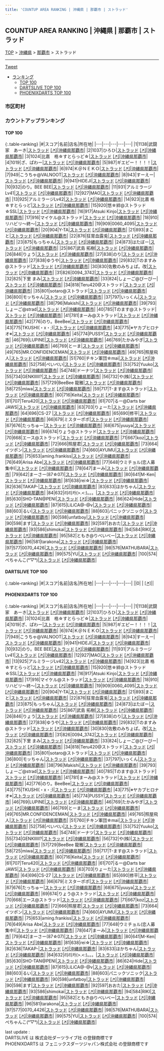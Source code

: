 ```yaml
---
title: 'COUNTUP AREA RANKING | 沖縄県 | 那覇市 | ストラッド'
---
```

## COUNTUP AREA RANKING | 沖縄県 | 那覇市 | ストラッド

[TOP](/darts/rank/) > [沖縄県](/darts/rank/沖縄県/) > [那覇市](/darts/rank/沖縄県/那覇市/) > ストラッド

___

<a href="https://twitter.com/share?ref_src=twsrc%5Etfw" data-text="COUNTUP AREA RANKING | 沖縄県那覇市ストラッド" class="twitter-share-button" data-hashtags="DARTSLIVE,PHOENIXDARTS,darts,ダーツ" data-show-count="false">Tweet</a>

* [ランキング](#カウントアップランキング)
    * [TOP 100](#top-100)
    * [DARTSLIVE TOP 100](#dartslive-top-100)
    * [PHOENIXDARTS TOP 100](#phoenixdarts-top-100)

### 市区町村

<ul>

</ul>

### カウントアップランキング

#### TOP 100



{:.table-ranking}
|#|スコア|名前|店名|所在地|
|---|---|---|---|---|
|1|1138|<span class="rank-name-pd">武闘家　あーき</span>|<a href="/darts/rank/shops/84205.html">ストラッド</a> <a href="https://vs.phoenixdarts.com/jp/shop/shopDetailInfo/s_84205?s_seq=84205">[↗]</a>|<a href="/darts/rank/沖縄県/那覇市">沖縄県那覇市</a>|
|2|1037|<span class="rank-name-pd">ひろひ</span>|<a href="/darts/rank/shops/84205.html">ストラッド</a> <a href="https://vs.phoenixdarts.com/jp/shop/shopDetailInfo/s_84205?s_seq=84205">[↗]</a>|<a href="/darts/rank/沖縄県/那覇市">沖縄県那覇市</a>|
|3|1024|<span class="rank-name-pd">比嘉　格☆すとらっど☆</span>|<a href="/darts/rank/shops/84205.html">ストラッド</a> <a href="https://vs.phoenixdarts.com/jp/shop/shopDetailInfo/s_84205?s_seq=84205">[↗]</a>|<a href="/darts/rank/沖縄県/那覇市">沖縄県那覇市</a>|
|4|1019|<span class="rank-name-pd">ざ、ぱわー</span>|<a href="/darts/rank/shops/84205.html">ストラッド</a> <a href="https://vs.phoenixdarts.com/jp/shop/shopDetailInfo/s_84205?s_seq=84205">[↗]</a>|<a href="/darts/rank/沖縄県/那覇市">沖縄県那覇市</a>|
|5|987|<span class="rank-name-pd">ギエピー！！！！</span>|<a href="/darts/rank/shops/84205.html">ストラッド</a> <a href="https://vs.phoenixdarts.com/jp/shop/shopDetailInfo/s_84205?s_seq=84205">[↗]</a>|<a href="/darts/rank/沖縄県/那覇市">沖縄県那覇市</a>|
|6|974|<span class="rank-name-pd">Ｋ＠ＮＥＫＯ</span>|<a href="/darts/rank/shops/84205.html">ストラッド</a> <a href="https://vs.phoenixdarts.com/jp/shop/shopDetailInfo/s_84205?s_seq=84205">[↗]</a>|<a href="/darts/rank/沖縄県/那覇市">沖縄県那覇市</a>|
|7|949|<span class="rank-name-pd">こうちゃ@VALNOOT</span>|<a href="/darts/rank/shops/84205.html">ストラッド</a> <a href="https://vs.phoenixdarts.com/jp/shop/shopDetailInfo/s_84205?s_seq=84205">[↗]</a>|<a href="/darts/rank/沖縄県/那覇市">沖縄県那覇市</a>|
|8|943|<span class="rank-name-pd">すーえー</span>|<a href="/darts/rank/shops/84205.html">ストラッド</a> <a href="https://vs.phoenixdarts.com/jp/shop/shopDetailInfo/s_84205?s_seq=84205">[↗]</a>|<a href="/darts/rank/沖縄県/那覇市">沖縄県那覇市</a>|
|9|941|<span class="rank-name-pd">HIDEJI</span>|<a href="/darts/rank/shops/84205.html">ストラッド</a> <a href="https://vs.phoenixdarts.com/jp/shop/shopDetailInfo/s_84205?s_seq=84205">[↗]</a>|<a href="/darts/rank/沖縄県/那覇市">沖縄県那覇市</a>|
|10|932|<span class="rank-name-pd">のり。BEE BEE</span>|<a href="/darts/rank/shops/84205.html">ストラッド</a> <a href="https://vs.phoenixdarts.com/jp/shop/shopDetailInfo/s_84205?s_seq=84205">[↗]</a>|<a href="/darts/rank/沖縄県/那覇市">沖縄県那覇市</a>|
|11|931|<span class="rank-name-pd">アルミラージLv41</span>|<a href="/darts/rank/shops/84205.html">ストラッド</a> <a href="https://vs.phoenixdarts.com/jp/shop/shopDetailInfo/s_84205?s_seq=84205">[↗]</a>|<a href="/darts/rank/沖縄県/那覇市">沖縄県那覇市</a>|
|12|927|<span class="rank-name-pd">MAO</span>|<a href="/darts/rank/shops/84205.html">ストラッド</a> <a href="https://vs.phoenixdarts.com/jp/shop/shopDetailInfo/s_84205?s_seq=84205">[↗]</a>|<a href="/darts/rank/沖縄県/那覇市">沖縄県那覇市</a>|
|13|925|<span class="rank-name-pd">アルミラージLv42</span>|<a href="/darts/rank/shops/84205.html">ストラッド</a> <a href="https://vs.phoenixdarts.com/jp/shop/shopDetailInfo/s_84205?s_seq=84205">[↗]</a>|<a href="/darts/rank/沖縄県/那覇市">沖縄県那覇市</a>|
|14|923|<span class="rank-name-pd">比嘉  格☆すとらっど</span>|<a href="/darts/rank/shops/84205.html">ストラッド</a> <a href="https://vs.phoenixdarts.com/jp/shop/shopDetailInfo/s_84205?s_seq=84205">[↗]</a>|<a href="/darts/rank/沖縄県/那覇市">沖縄県那覇市</a>|
|15|920|<span class="rank-name-pd">悠☆絆@ストラッド☆SSL</span>|<a href="/darts/rank/shops/84205.html">ストラッド</a> <a href="https://vs.phoenixdarts.com/jp/shop/shopDetailInfo/s_84205?s_seq=84205">[↗]</a>|<a href="/darts/rank/沖縄県/那覇市">沖縄県那覇市</a>|
|16|917|<span class="rank-name-pd">Atsuki Kinjo</span>|<a href="/darts/rank/shops/84205.html">ストラッド</a> <a href="https://vs.phoenixdarts.com/jp/shop/shopDetailInfo/s_84205?s_seq=84205">[↗]</a>|<a href="/darts/rank/沖縄県/那覇市">沖縄県那覇市</a>|
|17|916|<span class="rank-name-pd">マイケル@ストラッド</span>|<a href="/darts/rank/shops/84205.html">ストラッド</a> <a href="https://vs.phoenixdarts.com/jp/shop/shopDetailInfo/s_84205?s_seq=84205">[↗]</a>|<a href="/darts/rank/沖縄県/那覇市">沖縄県那覇市</a>|
|18|910|<span class="rank-name-pd">リハビリ〜終〜</span>|<a href="/darts/rank/shops/84205.html">ストラッド</a> <a href="https://vs.phoenixdarts.com/jp/shop/shopDetailInfo/s_84205?s_seq=84205">[↗]</a>|<a href="/darts/rank/沖縄県/那覇市">沖縄県那覇市</a>|
|19|909|<span class="rank-name-pd">0060_4095</span>|<a href="/darts/rank/shops/84205.html">ストラッド</a> <a href="https://vs.phoenixdarts.com/jp/shop/shopDetailInfo/s_84205?s_seq=84205">[↗]</a>|<a href="/darts/rank/沖縄県/那覇市">沖縄県那覇市</a>|
|20|904|<span class="rank-name-pd">Y-TA</span>|<a href="/darts/rank/shops/84205.html">ストラッド</a> <a href="https://vs.phoenixdarts.com/jp/shop/shopDetailInfo/s_84205?s_seq=84205">[↗]</a>|<a href="/darts/rank/沖縄県/那覇市">沖縄県那覇市</a>|
|21|893|<span class="rank-name-pd">まこと</span>|<a href="/darts/rank/shops/84205.html">ストラッド</a> <a href="https://vs.phoenixdarts.com/jp/shop/shopDetailInfo/s_84205?s_seq=84205">[↗]</a>|<a href="/darts/rank/沖縄県/那覇市">沖縄県那覇市</a>|
|22|876|<span class="rank-name-pd">狂胃血露兎</span>|<a href="/darts/rank/shops/84205.html">ストラッド</a> <a href="https://vs.phoenixdarts.com/jp/shop/shopDetailInfo/s_84205?s_seq=84205">[↗]</a>|<a href="/darts/rank/沖縄県/那覇市">沖縄県那覇市</a>|
|23|875|<span class="rank-name-pd">もっちゃん</span>|<a href="/darts/rank/shops/84205.html">ストラッド</a> <a href="https://vs.phoenixdarts.com/jp/shop/shopDetailInfo/s_84205?s_seq=84205">[↗]</a>|<a href="/darts/rank/沖縄県/那覇市">沖縄県那覇市</a>|
|24|873|<span class="rank-name-pd">はたぼー</span>|<a href="/darts/rank/shops/84205.html">ストラッド</a> <a href="https://vs.phoenixdarts.com/jp/shop/shopDetailInfo/s_84205?s_seq=84205">[↗]</a>|<a href="/darts/rank/沖縄県/那覇市">沖縄県那覇市</a>|
|25|867|<span class="rank-name-pd"><span class="pro-icon-pd"></span>武島 拓樹</span>|<a href="/darts/rank/shops/84205.html">ストラッド</a> <a href="https://vs.phoenixdarts.com/jp/shop/shopDetailInfo/s_84205?s_seq=84205">[↗]</a>|<a href="/darts/rank/沖縄県/那覇市">沖縄県那覇市</a>|
|26|846|<span class="rank-name-pd">りょう</span>|<a href="/darts/rank/shops/84205.html">ストラッド</a> <a href="https://vs.phoenixdarts.com/jp/shop/shopDetailInfo/s_84205?s_seq=84205">[↗]</a>|<a href="/darts/rank/沖縄県/那覇市">沖縄県那覇市</a>|
|27|838|<span class="rank-name-pd">のり</span>|<a href="/darts/rank/shops/84205.html">ストラッド</a> <a href="https://vs.phoenixdarts.com/jp/shop/shopDetailInfo/s_84205?s_seq=84205">[↗]</a>|<a href="/darts/rank/沖縄県/那覇市">沖縄県那覇市</a>|
|27|838|<span class="rank-name-pd">ゆうや</span>|<a href="/darts/rank/shops/84205.html">ストラッド</a> <a href="https://vs.phoenixdarts.com/jp/shop/shopDetailInfo/s_84205?s_seq=84205">[↗]</a>|<a href="/darts/rank/沖縄県/那覇市">沖縄県那覇市</a>|
|29|832|<span class="rank-name-pd">Tのますみ@ストラッド</span>|<a href="/darts/rank/shops/84205.html">ストラッド</a> <a href="https://vs.phoenixdarts.com/jp/shop/shopDetailInfo/s_84205?s_seq=84205">[↗]</a>|<a href="/darts/rank/沖縄県/那覇市">沖縄県那覇市</a>|
|30|830|<span class="rank-name-pd">佐敷のみちょぱ。改</span>|<a href="/darts/rank/shops/84205.html">ストラッド</a> <a href="https://vs.phoenixdarts.com/jp/shop/shopDetailInfo/s_84205?s_seq=84205">[↗]</a>|<a href="/darts/rank/沖縄県/那覇市">沖縄県那覇市</a>|
|31|826|<span class="rank-name-pd">0094_3742</span>|<a href="/darts/rank/shops/84205.html">ストラッド</a> <a href="https://vs.phoenixdarts.com/jp/shop/shopDetailInfo/s_84205?s_seq=84205">[↗]</a>|<a href="/darts/rank/沖縄県/那覇市">沖縄県那覇市</a>|
|32|825|<span class="rank-name-pd"><span class="pro-icon-pd"></span>下里 まみ</span>|<a href="/darts/rank/shops/84205.html">ストラッド</a> <a href="https://vs.phoenixdarts.com/jp/shop/shopDetailInfo/s_84205?s_seq=84205">[↗]</a>|<a href="/darts/rank/沖縄県/那覇市">沖縄県那覇市</a>|
|33|824|<span class="rank-name-pd">しょーご@びーびー</span>|<a href="/darts/rank/shops/84205.html">ストラッド</a> <a href="https://vs.phoenixdarts.com/jp/shop/shopDetailInfo/s_84205?s_seq=84205">[↗]</a>|<a href="/darts/rank/沖縄県/那覇市">沖縄県那覇市</a>|
|34|818|<span class="rank-name-pd">Teru420@ストラッド</span>|<a href="/darts/rank/shops/84205.html">ストラッド</a> <a href="https://vs.phoenixdarts.com/jp/shop/shopDetailInfo/s_84205?s_seq=84205">[↗]</a>|<a href="/darts/rank/沖縄県/那覇市">沖縄県那覇市</a>|
|35|801|<span class="rank-name-pd">sotaro@ストラッド</span>|<a href="/darts/rank/shops/84205.html">ストラッド</a> <a href="https://vs.phoenixdarts.com/jp/shop/shopDetailInfo/s_84205?s_seq=84205">[↗]</a>|<a href="/darts/rank/沖縄県/那覇市">沖縄県那覇市</a>|
|36|800|<span class="rank-name-pd">モッちゃん</span>|<a href="/darts/rank/shops/84205.html">ストラッド</a> <a href="https://vs.phoenixdarts.com/jp/shop/shopDetailInfo/s_84205?s_seq=84205">[↗]</a>|<a href="/darts/rank/沖縄県/那覇市">沖縄県那覇市</a>|
|37|797|<span class="rank-name-pd">いっくん</span>|<a href="/darts/rank/shops/84205.html">ストラッド</a> <a href="https://vs.phoenixdarts.com/jp/shop/shopDetailInfo/s_84205?s_seq=84205">[↗]</a>|<a href="/darts/rank/沖縄県/那覇市">沖縄県那覇市</a>|
|38|796|<span class="rank-name-pd">Makishi</span>|<a href="/darts/rank/shops/84205.html">ストラッド</a> <a href="https://vs.phoenixdarts.com/jp/shop/shopDetailInfo/s_84205?s_seq=84205">[↗]</a>|<a href="/darts/rank/沖縄県/那覇市">沖縄県那覇市</a>|
|39|793|<span class="rank-name-pd">しょーご@strad</span>|<a href="/darts/rank/shops/84205.html">ストラッド</a> <a href="https://vs.phoenixdarts.com/jp/shop/shopDetailInfo/s_84205?s_seq=84205">[↗]</a>|<a href="/darts/rank/沖縄県/那覇市">沖縄県那覇市</a>|
|40|785|<span class="rank-name-pd">Tのます@ストラッド</span>|<a href="/darts/rank/shops/84205.html">ストラッド</a> <a href="https://vs.phoenixdarts.com/jp/shop/shopDetailInfo/s_84205?s_seq=84205">[↗]</a>|<a href="/darts/rank/沖縄県/那覇市">沖縄県那覇市</a>|
|41|781|<span class="rank-name-pd">まーみ@ストラッド</span>|<a href="/darts/rank/shops/84205.html">ストラッド</a> <a href="https://vs.phoenixdarts.com/jp/shop/shopDetailInfo/s_84205?s_seq=84205">[↗]</a>|<a href="/darts/rank/沖縄県/那覇市">沖縄県那覇市</a>|
|42|776|<span class="rank-name-pd">のり。BeeBee</span>|<a href="/darts/rank/shops/84205.html">ストラッド</a> <a href="https://vs.phoenixdarts.com/jp/shop/shopDetailInfo/s_84205?s_seq=84205">[↗]</a>|<a href="/darts/rank/沖縄県/那覇市">沖縄県那覇市</a>|
|43|775|<span class="rank-name-pd">TKUSHI(・x・;)</span>|<a href="/darts/rank/shops/84205.html">ストラッド</a> <a href="https://vs.phoenixdarts.com/jp/shop/shopDetailInfo/s_84205?s_seq=84205">[↗]</a>|<a href="/darts/rank/沖縄県/那覇市">沖縄県那覇市</a>|
|43|775|<span class="rank-name-pd">※ヤカブヒロナオ※</span>|<a href="/darts/rank/shops/84205.html">ストラッド</a> <a href="https://vs.phoenixdarts.com/jp/shop/shopDetailInfo/s_84205?s_seq=84205">[↗]</a>|<a href="/darts/rank/沖縄県/那覇市">沖縄県那覇市</a>|
|45|774|<span class="rank-name-pd">PUSSY</span>|<a href="/darts/rank/shops/84205.html">ストラッド</a> <a href="https://vs.phoenixdarts.com/jp/shop/shopDetailInfo/s_84205?s_seq=84205">[↗]</a>|<a href="/darts/rank/沖縄県/那覇市">沖縄県那覇市</a>|
|46|769|<span class="rank-name-pd">LUPINE</span>|<a href="/darts/rank/shops/84205.html">ストラッド</a> <a href="https://vs.phoenixdarts.com/jp/shop/shopDetailInfo/s_84205?s_seq=84205">[↗]</a>|<a href="/darts/rank/沖縄県/那覇市">沖縄県那覇市</a>|
|46|769|<span class="rank-name-pd">たかみやぎ</span>|<a href="/darts/rank/shops/84205.html">ストラッド</a> <a href="https://vs.phoenixdarts.com/jp/shop/shopDetailInfo/s_84205?s_seq=84205">[↗]</a>|<a href="/darts/rank/沖縄県/那覇市">沖縄県那覇市</a>|
|46|769|<span class="rank-name-pd">とーま</span>|<a href="/darts/rank/shops/84205.html">ストラッド</a> <a href="https://vs.phoenixdarts.com/jp/shop/shopDetailInfo/s_84205?s_seq=84205">[↗]</a>|<a href="/darts/rank/沖縄県/那覇市">沖縄県那覇市</a>|
|49|765|<span class="rank-name-pd">MR.CONFIDENCEMAN</span>|<a href="/darts/rank/shops/84205.html">ストラッド</a> <a href="https://vs.phoenixdarts.com/jp/shop/shopDetailInfo/s_84205?s_seq=84205">[↗]</a>|<a href="/darts/rank/沖縄県/那覇市">沖縄県那覇市</a>|
|49|765|<span class="rank-name-pd">照屋飛人</span>|<a href="/darts/rank/shops/84205.html">ストラッド</a> <a href="https://vs.phoenixdarts.com/jp/shop/shopDetailInfo/s_84205?s_seq=84205">[↗]</a>|<a href="/darts/rank/沖縄県/那覇市">沖縄県那覇市</a>|
|51|760|<span class="rank-name-pd">チキン軍団☆mai</span>|<a href="/darts/rank/shops/84205.html">ストラッド</a> <a href="https://vs.phoenixdarts.com/jp/shop/shopDetailInfo/s_84205?s_seq=84205">[↗]</a>|<a href="/darts/rank/沖縄県/那覇市">沖縄県那覇市</a>|
|52|758|<span class="rank-name-pd">ぺいぺい</span>|<a href="/darts/rank/shops/84205.html">ストラッド</a> <a href="https://vs.phoenixdarts.com/jp/shop/shopDetailInfo/s_84205?s_seq=84205">[↗]</a>|<a href="/darts/rank/沖縄県/那覇市">沖縄県那覇市</a>|
|53|752|<span class="rank-name-pd">Yuuko</span>|<a href="/darts/rank/shops/84205.html">ストラッド</a> <a href="https://vs.phoenixdarts.com/jp/shop/shopDetailInfo/s_84205?s_seq=84205">[↗]</a>|<a href="/darts/rank/沖縄県/那覇市">沖縄県那覇市</a>|
|54|748|<span class="rank-name-pd">ドーナツ</span>|<a href="/darts/rank/shops/84205.html">ストラッド</a> <a href="https://vs.phoenixdarts.com/jp/shop/shopDetailInfo/s_84205?s_seq=84205">[↗]</a>|<a href="/darts/rank/沖縄県/那覇市">沖縄県那覇市</a>|
|55|734|<span class="rank-name-pd">GENKIIIII?</span>|<a href="/darts/rank/shops/84205.html">ストラッド</a> <a href="https://vs.phoenixdarts.com/jp/shop/shopDetailInfo/s_84205?s_seq=84205">[↗]</a>|<a href="/darts/rank/沖縄県/那覇市">沖縄県那覇市</a>|
|56|732|<span class="rank-name-pd">や(株)</span>|<a href="/darts/rank/shops/84205.html">ストラッド</a> <a href="https://vs.phoenixdarts.com/jp/shop/shopDetailInfo/s_84205?s_seq=84205">[↗]</a>|<a href="/darts/rank/沖縄県/那覇市">沖縄県那覇市</a>|
|57|729|<span class="rank-name-pd">BeeBee 龍雅</span>|<a href="/darts/rank/shops/84205.html">ストラッド</a> <a href="https://vs.phoenixdarts.com/jp/shop/shopDetailInfo/s_84205?s_seq=84205">[↗]</a>|<a href="/darts/rank/沖縄県/那覇市">沖縄県那覇市</a>|
|58|725|<span class="rank-name-pd">miwa</span>|<a href="/darts/rank/shops/84205.html">ストラッド</a> <a href="https://vs.phoenixdarts.com/jp/shop/shopDetailInfo/s_84205?s_seq=84205">[↗]</a>|<a href="/darts/rank/沖縄県/那覇市">沖縄県那覇市</a>|
|59|717|<span class="rank-name-pd">T-ます@ストラッド</span>|<a href="/darts/rank/shops/84205.html">ストラッド</a> <a href="https://vs.phoenixdarts.com/jp/shop/shopDetailInfo/s_84205?s_seq=84205">[↗]</a>|<a href="/darts/rank/沖縄県/那覇市">沖縄県那覇市</a>|
|60|716|<span class="rank-name-pd">Keita</span>|<a href="/darts/rank/shops/84205.html">ストラッド</a> <a href="https://vs.phoenixdarts.com/jp/shop/shopDetailInfo/s_84205?s_seq=84205">[↗]</a>|<a href="/darts/rank/沖縄県/那覇市">沖縄県那覇市</a>|
|61|707|<span class="rank-name-pd">Teru420</span>|<a href="/darts/rank/shops/84205.html">ストラッド</a> <a href="https://vs.phoenixdarts.com/jp/shop/shopDetailInfo/s_84205?s_seq=84205">[↗]</a>|<a href="/darts/rank/沖縄県/那覇市">沖縄県那覇市</a>|
|61|707|<span class="rank-name-pd">るー@Darts bar JAWS</span>|<a href="/darts/rank/shops/84205.html">ストラッド</a> <a href="https://vs.phoenixdarts.com/jp/shop/shopDetailInfo/s_84205?s_seq=84205">[↗]</a>|<a href="/darts/rank/沖縄県/那覇市">沖縄県那覇市</a>|
|63|703|<span class="rank-name-pd">りょーた</span>|<a href="/darts/rank/shops/84205.html">ストラッド</a> <a href="https://vs.phoenixdarts.com/jp/shop/shopDetailInfo/s_84205?s_seq=84205">[↗]</a>|<a href="/darts/rank/沖縄県/那覇市">沖縄県那覇市</a>|
|64|696|<span class="rank-name-pd">CS-27 </span>|<a href="/darts/rank/shops/84205.html">ストラッド</a> <a href="https://vs.phoenixdarts.com/jp/shop/shopDetailInfo/s_84205?s_seq=84205">[↗]</a>|<a href="/darts/rank/沖縄県/那覇市">沖縄県那覇市</a>|
|65|690|<span class="rank-name-pd">修平</span>|<a href="/darts/rank/shops/84205.html">ストラッド</a> <a href="https://vs.phoenixdarts.com/jp/shop/shopDetailInfo/s_84205?s_seq=84205">[↗]</a>|<a href="/darts/rank/沖縄県/那覇市">沖縄県那覇市</a>|
|66|679|<span class="rank-name-pd">ミスターポポ</span>|<a href="/darts/rank/shops/84205.html">ストラッド</a> <a href="https://vs.phoenixdarts.com/jp/shop/shopDetailInfo/s_84205?s_seq=84205">[↗]</a>|<a href="/darts/rank/沖縄県/那覇市">沖縄県那覇市</a>|
|67|676|<span class="rank-name-pd">たっちゅー</span>|<a href="/darts/rank/shops/84205.html">ストラッド</a> <a href="https://vs.phoenixdarts.com/jp/shop/shopDetailInfo/s_84205?s_seq=84205">[↗]</a>|<a href="/darts/rank/沖縄県/那覇市">沖縄県那覇市</a>|
|68|675|<span class="rank-name-pd">yuuya</span>|<a href="/darts/rank/shops/84205.html">ストラッド</a> <a href="https://vs.phoenixdarts.com/jp/shop/shopDetailInfo/s_84205?s_seq=84205">[↗]</a>|<a href="/darts/rank/沖縄県/那覇市">沖縄県那覇市</a>|
|69|674|<span class="rank-name-pd">りょう@ストラッド</span>|<a href="/darts/rank/shops/84205.html">ストラッド</a> <a href="https://vs.phoenixdarts.com/jp/shop/shopDetailInfo/s_84205?s_seq=84205">[↗]</a>|<a href="/darts/rank/沖縄県/那覇市">沖縄県那覇市</a>|
|70|668|<span class="rank-name-pd">エース@ストラッド</span>|<a href="/darts/rank/shops/84205.html">ストラッド</a> <a href="https://vs.phoenixdarts.com/jp/shop/shopDetailInfo/s_84205?s_seq=84205">[↗]</a>|<a href="/darts/rank/沖縄県/那覇市">沖縄県那覇市</a>|
|71|667|<span class="rank-name-pd">k‪α‬z</span>|<a href="/darts/rank/shops/84205.html">ストラッド</a> <a href="https://vs.phoenixdarts.com/jp/shop/shopDetailInfo/s_84205?s_seq=84205">[↗]</a>|<a href="/darts/rank/沖縄県/那覇市">沖縄県那覇市</a>|
|72|666|<span class="rank-name-pd">照屋君</span>|<a href="/darts/rank/shops/84205.html">ストラッド</a> <a href="https://vs.phoenixdarts.com/jp/shop/shopDetailInfo/s_84205?s_seq=84205">[↗]</a>|<a href="/darts/rank/沖縄県/那覇市">沖縄県那覇市</a>|
|73|664|<span class="rank-name-pd">イツポン</span>|<a href="/darts/rank/shops/84205.html">ストラッド</a> <a href="https://vs.phoenixdarts.com/jp/shop/shopDetailInfo/s_84205?s_seq=84205">[↗]</a>|<a href="/darts/rank/沖縄県/那覇市">沖縄県那覇市</a>|
|74|660|<span class="rank-name-pd">AYUMU</span>|<a href="/darts/rank/shops/84205.html">ストラッド</a> <a href="https://vs.phoenixdarts.com/jp/shop/shopDetailInfo/s_84205?s_seq=84205">[↗]</a>|<a href="/darts/rank/沖縄県/那覇市">沖縄県那覇市</a>|
|75|653|<span class="rank-name-pd">aming.frankiss</span>|<a href="/darts/rank/shops/84205.html">ストラッド</a> <a href="https://vs.phoenixdarts.com/jp/shop/shopDetailInfo/s_84205?s_seq=84205">[↗]</a>|<a href="/darts/rank/沖縄県/那覇市">沖縄県那覇市</a>|
|76|649|<span class="rank-name-pd">Arisa Abe</span>|<a href="/darts/rank/shops/84205.html">ストラッド</a> <a href="https://vs.phoenixdarts.com/jp/shop/shopDetailInfo/s_84205?s_seq=84205">[↗]</a>|<a href="/darts/rank/沖縄県/那覇市">沖縄県那覇市</a>|
|77|648|<span class="rank-name-pd">ウミチョル(恋人募集中)</span>|<a href="/darts/rank/shops/84205.html">ストラッド</a> <a href="https://vs.phoenixdarts.com/jp/shop/shopDetailInfo/s_84205?s_seq=84205">[↗]</a>|<a href="/darts/rank/沖縄県/那覇市">沖縄県那覇市</a>|
|78|647|<span class="rank-name-pd">まーみ</span>|<a href="/darts/rank/shops/84205.html">ストラッド</a> <a href="https://vs.phoenixdarts.com/jp/shop/shopDetailInfo/s_84205?s_seq=84205">[↗]</a>|<a href="/darts/rank/沖縄県/那覇市">沖縄県那覇市</a>|
|79|642|<span class="rank-name-pd">まーさー(87☆07)</span>|<a href="/darts/rank/shops/84205.html">ストラッド</a> <a href="https://vs.phoenixdarts.com/jp/shop/shopDetailInfo/s_84205?s_seq=84205">[↗]</a>|<a href="/darts/rank/沖縄県/那覇市">沖縄県那覇市</a>|
|80|641|<span class="rank-name-pd">M-Ken</span>|<a href="/darts/rank/shops/84205.html">ストラッド</a> <a href="https://vs.phoenixdarts.com/jp/shop/shopDetailInfo/s_84205?s_seq=84205">[↗]</a>|<a href="/darts/rank/沖縄県/那覇市">沖縄県那覇市</a>|
|81|638|<span class="rank-name-pd">rei☆</span>|<a href="/darts/rank/shops/84205.html">ストラッド</a> <a href="https://vs.phoenixdarts.com/jp/shop/shopDetailInfo/s_84205?s_seq=84205">[↗]</a>|<a href="/darts/rank/沖縄県/那覇市">沖縄県那覇市</a>|
|82|636|<span class="rank-name-pd">TAKAP-</span>|<a href="/darts/rank/shops/84205.html">ストラッド</a> <a href="https://vs.phoenixdarts.com/jp/shop/shopDetailInfo/s_84205?s_seq=84205">[↗]</a>|<a href="/darts/rank/沖縄県/那覇市">沖縄県那覇市</a>|
|83|633|<span class="rank-name-pd">ほかちゃん</span>|<a href="/darts/rank/shops/84205.html">ストラッド</a> <a href="https://vs.phoenixdarts.com/jp/shop/shopDetailInfo/s_84205?s_seq=84205">[↗]</a>|<a href="/darts/rank/沖縄県/那覇市">沖縄県那覇市</a>|
|84|632|<span class="rank-name-pd">리리카⁠(&gt;⁠.⁠&lt;⁠:⁠)。。。</span>|<a href="/darts/rank/shops/84205.html">ストラッド</a> <a href="https://vs.phoenixdarts.com/jp/shop/shopDetailInfo/s_84205?s_seq=84205">[↗]</a>|<a href="/darts/rank/沖縄県/那覇市">沖縄県那覇市</a>|
|85|630|<span class="rank-name-pd">SHO-TAN@PENI</span>|<a href="/darts/rank/shops/84205.html">ストラッド</a> <a href="https://vs.phoenixdarts.com/jp/shop/shopDetailInfo/s_84205?s_seq=84205">[↗]</a>|<a href="/darts/rank/沖縄県/那覇市">沖縄県那覇市</a>|
|86|624|<span class="rank-name-pd">Hide</span>|<a href="/darts/rank/shops/84205.html">ストラッド</a> <a href="https://vs.phoenixdarts.com/jp/shop/shopDetailInfo/s_84205?s_seq=84205">[↗]</a>|<a href="/darts/rank/沖縄県/那覇市">沖縄県那覇市</a>|
|87|615|<span class="rank-name-pd">LiLiCA@-@v</span>|<a href="/darts/rank/shops/84205.html">ストラッド</a> <a href="https://vs.phoenixdarts.com/jp/shop/shopDetailInfo/s_84205?s_seq=84205">[↗]</a>|<a href="/darts/rank/沖縄県/那覇市">沖縄県那覇市</a>|
|88|603|<span class="rank-name-pd">るい</span>|<a href="/darts/rank/shops/84205.html">ストラッド</a> <a href="https://vs.phoenixdarts.com/jp/shop/shopDetailInfo/s_84205?s_seq=84205">[↗]</a>|<a href="/darts/rank/沖縄県/那覇市">沖縄県那覇市</a>|
|88|603|<span class="rank-name-pd">パニックソニック</span>|<a href="/darts/rank/shops/84205.html">ストラッド</a> <a href="https://vs.phoenixdarts.com/jp/shop/shopDetailInfo/s_84205?s_seq=84205">[↗]</a>|<a href="/darts/rank/沖縄県/那覇市">沖縄県那覇市</a>|
|90|598|<span class="rank-name-pd">unfatboy</span>|<a href="/darts/rank/shops/84205.html">ストラッド</a> <a href="https://vs.phoenixdarts.com/jp/shop/shopDetailInfo/s_84205?s_seq=84205">[↗]</a>|<a href="/darts/rank/沖縄県/那覇市">沖縄県那覇市</a>|
|90|598|<span class="rank-name-pd">ます</span>|<a href="/darts/rank/shops/84205.html">ストラッド</a> <a href="https://vs.phoenixdarts.com/jp/shop/shopDetailInfo/s_84205?s_seq=84205">[↗]</a>|<a href="/darts/rank/沖縄県/那覇市">沖縄県那覇市</a>|
|92|597|<span class="rank-name-pd">おおた</span>|<a href="/darts/rank/shops/84205.html">ストラッド</a> <a href="https://vs.phoenixdarts.com/jp/shop/shopDetailInfo/s_84205?s_seq=84205">[↗]</a>|<a href="/darts/rank/沖縄県/那覇市">沖縄県那覇市</a>|
|93|586|<span class="rank-name-pd">shimokai</span>|<a href="/darts/rank/shops/84205.html">ストラッド</a> <a href="https://vs.phoenixdarts.com/jp/shop/shopDetailInfo/s_84205?s_seq=84205">[↗]</a>|<a href="/darts/rank/沖縄県/那覇市">沖縄県那覇市</a>|
|94|584|<span class="rank-name-pd">RIKI</span>|<a href="/darts/rank/shops/84205.html">ストラッド</a> <a href="https://vs.phoenixdarts.com/jp/shop/shopDetailInfo/s_84205?s_seq=84205">[↗]</a>|<a href="/darts/rank/沖縄県/那覇市">沖縄県那覇市</a>|
|95|582|<span class="rank-name-pd">ともき@りべいべー</span>|<a href="/darts/rank/shops/84205.html">ストラッド</a> <a href="https://vs.phoenixdarts.com/jp/shop/shopDetailInfo/s_84205?s_seq=84205">[↗]</a>|<a href="/darts/rank/沖縄県/那覇市">沖縄県那覇市</a>|
|96|581|<span class="rank-name-pd">tarakona</span>|<a href="/darts/rank/shops/84205.html">ストラッド</a> <a href="https://vs.phoenixdarts.com/jp/shop/shopDetailInfo/s_84205?s_seq=84205">[↗]</a>|<a href="/darts/rank/沖縄県/那覇市">沖縄県那覇市</a>|
|97|577|<span class="rank-name-pd">0070_4426</span>|<a href="/darts/rank/shops/84205.html">ストラッド</a> <a href="https://vs.phoenixdarts.com/jp/shop/shopDetailInfo/s_84205?s_seq=84205">[↗]</a>|<a href="/darts/rank/沖縄県/那覇市">沖縄県那覇市</a>|
|98|576|<span class="rank-name-pd">MATHUBARA</span>|<a href="/darts/rank/shops/84205.html">ストラッド</a> <a href="https://vs.phoenixdarts.com/jp/shop/shopDetailInfo/s_84205?s_seq=84205">[↗]</a>|<a href="/darts/rank/沖縄県/那覇市">沖縄県那覇市</a>|
|99|575|<span class="rank-name-pd">YU</span>|<a href="/darts/rank/shops/84205.html">ストラッド</a> <a href="https://vs.phoenixdarts.com/jp/shop/shopDetailInfo/s_84205?s_seq=84205">[↗]</a>|<a href="/darts/rank/沖縄県/那覇市">沖縄県那覇市</a>|
|100|574|<span class="rank-name-pd">ぺちゃんこ(°▽°)</span>|<a href="/darts/rank/shops/84205.html">ストラッド</a> <a href="https://vs.phoenixdarts.com/jp/shop/shopDetailInfo/s_84205?s_seq=84205">[↗]</a>|<a href="/darts/rank/沖縄県/那覇市">沖縄県那覇市</a>|


#### DARTSLIVE TOP 100



{:.table-ranking}
|#|スコア|名前|店名|所在地|
|---|---|---|---|---|
||0|<span class="rank-name-dl"> </span>|<a href="/darts/rank/shops/.html"></a> <a href="">[↗]</a>|<a href="/darts/rank//"></a>|


#### PHOENIXDARTS TOP 100



{:.table-ranking}
|#|スコア|名前|店名|所在地|
|---|---|---|---|---|
|1|1138|<span class="rank-name-pd">武闘家　あーき</span>|<a href="/darts/rank/shops/84205.html">ストラッド</a> <a href="https://vs.phoenixdarts.com/jp/shop/shopDetailInfo/s_84205?s_seq=84205">[↗]</a>|<a href="/darts/rank/沖縄県/那覇市">沖縄県那覇市</a>|
|2|1037|<span class="rank-name-pd">ひろひ</span>|<a href="/darts/rank/shops/84205.html">ストラッド</a> <a href="https://vs.phoenixdarts.com/jp/shop/shopDetailInfo/s_84205?s_seq=84205">[↗]</a>|<a href="/darts/rank/沖縄県/那覇市">沖縄県那覇市</a>|
|3|1024|<span class="rank-name-pd">比嘉　格☆すとらっど☆</span>|<a href="/darts/rank/shops/84205.html">ストラッド</a> <a href="https://vs.phoenixdarts.com/jp/shop/shopDetailInfo/s_84205?s_seq=84205">[↗]</a>|<a href="/darts/rank/沖縄県/那覇市">沖縄県那覇市</a>|
|4|1019|<span class="rank-name-pd">ざ、ぱわー</span>|<a href="/darts/rank/shops/84205.html">ストラッド</a> <a href="https://vs.phoenixdarts.com/jp/shop/shopDetailInfo/s_84205?s_seq=84205">[↗]</a>|<a href="/darts/rank/沖縄県/那覇市">沖縄県那覇市</a>|
|5|987|<span class="rank-name-pd">ギエピー！！！！</span>|<a href="/darts/rank/shops/84205.html">ストラッド</a> <a href="https://vs.phoenixdarts.com/jp/shop/shopDetailInfo/s_84205?s_seq=84205">[↗]</a>|<a href="/darts/rank/沖縄県/那覇市">沖縄県那覇市</a>|
|6|974|<span class="rank-name-pd">Ｋ＠ＮＥＫＯ</span>|<a href="/darts/rank/shops/84205.html">ストラッド</a> <a href="https://vs.phoenixdarts.com/jp/shop/shopDetailInfo/s_84205?s_seq=84205">[↗]</a>|<a href="/darts/rank/沖縄県/那覇市">沖縄県那覇市</a>|
|7|949|<span class="rank-name-pd">こうちゃ@VALNOOT</span>|<a href="/darts/rank/shops/84205.html">ストラッド</a> <a href="https://vs.phoenixdarts.com/jp/shop/shopDetailInfo/s_84205?s_seq=84205">[↗]</a>|<a href="/darts/rank/沖縄県/那覇市">沖縄県那覇市</a>|
|8|943|<span class="rank-name-pd">すーえー</span>|<a href="/darts/rank/shops/84205.html">ストラッド</a> <a href="https://vs.phoenixdarts.com/jp/shop/shopDetailInfo/s_84205?s_seq=84205">[↗]</a>|<a href="/darts/rank/沖縄県/那覇市">沖縄県那覇市</a>|
|9|941|<span class="rank-name-pd">HIDEJI</span>|<a href="/darts/rank/shops/84205.html">ストラッド</a> <a href="https://vs.phoenixdarts.com/jp/shop/shopDetailInfo/s_84205?s_seq=84205">[↗]</a>|<a href="/darts/rank/沖縄県/那覇市">沖縄県那覇市</a>|
|10|932|<span class="rank-name-pd">のり。BEE BEE</span>|<a href="/darts/rank/shops/84205.html">ストラッド</a> <a href="https://vs.phoenixdarts.com/jp/shop/shopDetailInfo/s_84205?s_seq=84205">[↗]</a>|<a href="/darts/rank/沖縄県/那覇市">沖縄県那覇市</a>|
|11|931|<span class="rank-name-pd">アルミラージLv41</span>|<a href="/darts/rank/shops/84205.html">ストラッド</a> <a href="https://vs.phoenixdarts.com/jp/shop/shopDetailInfo/s_84205?s_seq=84205">[↗]</a>|<a href="/darts/rank/沖縄県/那覇市">沖縄県那覇市</a>|
|12|927|<span class="rank-name-pd">MAO</span>|<a href="/darts/rank/shops/84205.html">ストラッド</a> <a href="https://vs.phoenixdarts.com/jp/shop/shopDetailInfo/s_84205?s_seq=84205">[↗]</a>|<a href="/darts/rank/沖縄県/那覇市">沖縄県那覇市</a>|
|13|925|<span class="rank-name-pd">アルミラージLv42</span>|<a href="/darts/rank/shops/84205.html">ストラッド</a> <a href="https://vs.phoenixdarts.com/jp/shop/shopDetailInfo/s_84205?s_seq=84205">[↗]</a>|<a href="/darts/rank/沖縄県/那覇市">沖縄県那覇市</a>|
|14|923|<span class="rank-name-pd">比嘉  格☆すとらっど</span>|<a href="/darts/rank/shops/84205.html">ストラッド</a> <a href="https://vs.phoenixdarts.com/jp/shop/shopDetailInfo/s_84205?s_seq=84205">[↗]</a>|<a href="/darts/rank/沖縄県/那覇市">沖縄県那覇市</a>|
|15|920|<span class="rank-name-pd">悠☆絆@ストラッド☆SSL</span>|<a href="/darts/rank/shops/84205.html">ストラッド</a> <a href="https://vs.phoenixdarts.com/jp/shop/shopDetailInfo/s_84205?s_seq=84205">[↗]</a>|<a href="/darts/rank/沖縄県/那覇市">沖縄県那覇市</a>|
|16|917|<span class="rank-name-pd">Atsuki Kinjo</span>|<a href="/darts/rank/shops/84205.html">ストラッド</a> <a href="https://vs.phoenixdarts.com/jp/shop/shopDetailInfo/s_84205?s_seq=84205">[↗]</a>|<a href="/darts/rank/沖縄県/那覇市">沖縄県那覇市</a>|
|17|916|<span class="rank-name-pd">マイケル@ストラッド</span>|<a href="/darts/rank/shops/84205.html">ストラッド</a> <a href="https://vs.phoenixdarts.com/jp/shop/shopDetailInfo/s_84205?s_seq=84205">[↗]</a>|<a href="/darts/rank/沖縄県/那覇市">沖縄県那覇市</a>|
|18|910|<span class="rank-name-pd">リハビリ〜終〜</span>|<a href="/darts/rank/shops/84205.html">ストラッド</a> <a href="https://vs.phoenixdarts.com/jp/shop/shopDetailInfo/s_84205?s_seq=84205">[↗]</a>|<a href="/darts/rank/沖縄県/那覇市">沖縄県那覇市</a>|
|19|909|<span class="rank-name-pd">0060_4095</span>|<a href="/darts/rank/shops/84205.html">ストラッド</a> <a href="https://vs.phoenixdarts.com/jp/shop/shopDetailInfo/s_84205?s_seq=84205">[↗]</a>|<a href="/darts/rank/沖縄県/那覇市">沖縄県那覇市</a>|
|20|904|<span class="rank-name-pd">Y-TA</span>|<a href="/darts/rank/shops/84205.html">ストラッド</a> <a href="https://vs.phoenixdarts.com/jp/shop/shopDetailInfo/s_84205?s_seq=84205">[↗]</a>|<a href="/darts/rank/沖縄県/那覇市">沖縄県那覇市</a>|
|21|893|<span class="rank-name-pd">まこと</span>|<a href="/darts/rank/shops/84205.html">ストラッド</a> <a href="https://vs.phoenixdarts.com/jp/shop/shopDetailInfo/s_84205?s_seq=84205">[↗]</a>|<a href="/darts/rank/沖縄県/那覇市">沖縄県那覇市</a>|
|22|876|<span class="rank-name-pd">狂胃血露兎</span>|<a href="/darts/rank/shops/84205.html">ストラッド</a> <a href="https://vs.phoenixdarts.com/jp/shop/shopDetailInfo/s_84205?s_seq=84205">[↗]</a>|<a href="/darts/rank/沖縄県/那覇市">沖縄県那覇市</a>|
|23|875|<span class="rank-name-pd">もっちゃん</span>|<a href="/darts/rank/shops/84205.html">ストラッド</a> <a href="https://vs.phoenixdarts.com/jp/shop/shopDetailInfo/s_84205?s_seq=84205">[↗]</a>|<a href="/darts/rank/沖縄県/那覇市">沖縄県那覇市</a>|
|24|873|<span class="rank-name-pd">はたぼー</span>|<a href="/darts/rank/shops/84205.html">ストラッド</a> <a href="https://vs.phoenixdarts.com/jp/shop/shopDetailInfo/s_84205?s_seq=84205">[↗]</a>|<a href="/darts/rank/沖縄県/那覇市">沖縄県那覇市</a>|
|25|867|<span class="rank-name-pd"><span class="pro-icon-pd"></span>武島 拓樹</span>|<a href="/darts/rank/shops/84205.html">ストラッド</a> <a href="https://vs.phoenixdarts.com/jp/shop/shopDetailInfo/s_84205?s_seq=84205">[↗]</a>|<a href="/darts/rank/沖縄県/那覇市">沖縄県那覇市</a>|
|26|846|<span class="rank-name-pd">りょう</span>|<a href="/darts/rank/shops/84205.html">ストラッド</a> <a href="https://vs.phoenixdarts.com/jp/shop/shopDetailInfo/s_84205?s_seq=84205">[↗]</a>|<a href="/darts/rank/沖縄県/那覇市">沖縄県那覇市</a>|
|27|838|<span class="rank-name-pd">のり</span>|<a href="/darts/rank/shops/84205.html">ストラッド</a> <a href="https://vs.phoenixdarts.com/jp/shop/shopDetailInfo/s_84205?s_seq=84205">[↗]</a>|<a href="/darts/rank/沖縄県/那覇市">沖縄県那覇市</a>|
|27|838|<span class="rank-name-pd">ゆうや</span>|<a href="/darts/rank/shops/84205.html">ストラッド</a> <a href="https://vs.phoenixdarts.com/jp/shop/shopDetailInfo/s_84205?s_seq=84205">[↗]</a>|<a href="/darts/rank/沖縄県/那覇市">沖縄県那覇市</a>|
|29|832|<span class="rank-name-pd">Tのますみ@ストラッド</span>|<a href="/darts/rank/shops/84205.html">ストラッド</a> <a href="https://vs.phoenixdarts.com/jp/shop/shopDetailInfo/s_84205?s_seq=84205">[↗]</a>|<a href="/darts/rank/沖縄県/那覇市">沖縄県那覇市</a>|
|30|830|<span class="rank-name-pd">佐敷のみちょぱ。改</span>|<a href="/darts/rank/shops/84205.html">ストラッド</a> <a href="https://vs.phoenixdarts.com/jp/shop/shopDetailInfo/s_84205?s_seq=84205">[↗]</a>|<a href="/darts/rank/沖縄県/那覇市">沖縄県那覇市</a>|
|31|826|<span class="rank-name-pd">0094_3742</span>|<a href="/darts/rank/shops/84205.html">ストラッド</a> <a href="https://vs.phoenixdarts.com/jp/shop/shopDetailInfo/s_84205?s_seq=84205">[↗]</a>|<a href="/darts/rank/沖縄県/那覇市">沖縄県那覇市</a>|
|32|825|<span class="rank-name-pd"><span class="pro-icon-pd"></span>下里 まみ</span>|<a href="/darts/rank/shops/84205.html">ストラッド</a> <a href="https://vs.phoenixdarts.com/jp/shop/shopDetailInfo/s_84205?s_seq=84205">[↗]</a>|<a href="/darts/rank/沖縄県/那覇市">沖縄県那覇市</a>|
|33|824|<span class="rank-name-pd">しょーご@びーびー</span>|<a href="/darts/rank/shops/84205.html">ストラッド</a> <a href="https://vs.phoenixdarts.com/jp/shop/shopDetailInfo/s_84205?s_seq=84205">[↗]</a>|<a href="/darts/rank/沖縄県/那覇市">沖縄県那覇市</a>|
|34|818|<span class="rank-name-pd">Teru420@ストラッド</span>|<a href="/darts/rank/shops/84205.html">ストラッド</a> <a href="https://vs.phoenixdarts.com/jp/shop/shopDetailInfo/s_84205?s_seq=84205">[↗]</a>|<a href="/darts/rank/沖縄県/那覇市">沖縄県那覇市</a>|
|35|801|<span class="rank-name-pd">sotaro@ストラッド</span>|<a href="/darts/rank/shops/84205.html">ストラッド</a> <a href="https://vs.phoenixdarts.com/jp/shop/shopDetailInfo/s_84205?s_seq=84205">[↗]</a>|<a href="/darts/rank/沖縄県/那覇市">沖縄県那覇市</a>|
|36|800|<span class="rank-name-pd">モッちゃん</span>|<a href="/darts/rank/shops/84205.html">ストラッド</a> <a href="https://vs.phoenixdarts.com/jp/shop/shopDetailInfo/s_84205?s_seq=84205">[↗]</a>|<a href="/darts/rank/沖縄県/那覇市">沖縄県那覇市</a>|
|37|797|<span class="rank-name-pd">いっくん</span>|<a href="/darts/rank/shops/84205.html">ストラッド</a> <a href="https://vs.phoenixdarts.com/jp/shop/shopDetailInfo/s_84205?s_seq=84205">[↗]</a>|<a href="/darts/rank/沖縄県/那覇市">沖縄県那覇市</a>|
|38|796|<span class="rank-name-pd">Makishi</span>|<a href="/darts/rank/shops/84205.html">ストラッド</a> <a href="https://vs.phoenixdarts.com/jp/shop/shopDetailInfo/s_84205?s_seq=84205">[↗]</a>|<a href="/darts/rank/沖縄県/那覇市">沖縄県那覇市</a>|
|39|793|<span class="rank-name-pd">しょーご@strad</span>|<a href="/darts/rank/shops/84205.html">ストラッド</a> <a href="https://vs.phoenixdarts.com/jp/shop/shopDetailInfo/s_84205?s_seq=84205">[↗]</a>|<a href="/darts/rank/沖縄県/那覇市">沖縄県那覇市</a>|
|40|785|<span class="rank-name-pd">Tのます@ストラッド</span>|<a href="/darts/rank/shops/84205.html">ストラッド</a> <a href="https://vs.phoenixdarts.com/jp/shop/shopDetailInfo/s_84205?s_seq=84205">[↗]</a>|<a href="/darts/rank/沖縄県/那覇市">沖縄県那覇市</a>|
|41|781|<span class="rank-name-pd">まーみ@ストラッド</span>|<a href="/darts/rank/shops/84205.html">ストラッド</a> <a href="https://vs.phoenixdarts.com/jp/shop/shopDetailInfo/s_84205?s_seq=84205">[↗]</a>|<a href="/darts/rank/沖縄県/那覇市">沖縄県那覇市</a>|
|42|776|<span class="rank-name-pd">のり。BeeBee</span>|<a href="/darts/rank/shops/84205.html">ストラッド</a> <a href="https://vs.phoenixdarts.com/jp/shop/shopDetailInfo/s_84205?s_seq=84205">[↗]</a>|<a href="/darts/rank/沖縄県/那覇市">沖縄県那覇市</a>|
|43|775|<span class="rank-name-pd">TKUSHI(・x・;)</span>|<a href="/darts/rank/shops/84205.html">ストラッド</a> <a href="https://vs.phoenixdarts.com/jp/shop/shopDetailInfo/s_84205?s_seq=84205">[↗]</a>|<a href="/darts/rank/沖縄県/那覇市">沖縄県那覇市</a>|
|43|775|<span class="rank-name-pd">※ヤカブヒロナオ※</span>|<a href="/darts/rank/shops/84205.html">ストラッド</a> <a href="https://vs.phoenixdarts.com/jp/shop/shopDetailInfo/s_84205?s_seq=84205">[↗]</a>|<a href="/darts/rank/沖縄県/那覇市">沖縄県那覇市</a>|
|45|774|<span class="rank-name-pd">PUSSY</span>|<a href="/darts/rank/shops/84205.html">ストラッド</a> <a href="https://vs.phoenixdarts.com/jp/shop/shopDetailInfo/s_84205?s_seq=84205">[↗]</a>|<a href="/darts/rank/沖縄県/那覇市">沖縄県那覇市</a>|
|46|769|<span class="rank-name-pd">LUPINE</span>|<a href="/darts/rank/shops/84205.html">ストラッド</a> <a href="https://vs.phoenixdarts.com/jp/shop/shopDetailInfo/s_84205?s_seq=84205">[↗]</a>|<a href="/darts/rank/沖縄県/那覇市">沖縄県那覇市</a>|
|46|769|<span class="rank-name-pd">たかみやぎ</span>|<a href="/darts/rank/shops/84205.html">ストラッド</a> <a href="https://vs.phoenixdarts.com/jp/shop/shopDetailInfo/s_84205?s_seq=84205">[↗]</a>|<a href="/darts/rank/沖縄県/那覇市">沖縄県那覇市</a>|
|46|769|<span class="rank-name-pd">とーま</span>|<a href="/darts/rank/shops/84205.html">ストラッド</a> <a href="https://vs.phoenixdarts.com/jp/shop/shopDetailInfo/s_84205?s_seq=84205">[↗]</a>|<a href="/darts/rank/沖縄県/那覇市">沖縄県那覇市</a>|
|49|765|<span class="rank-name-pd">MR.CONFIDENCEMAN</span>|<a href="/darts/rank/shops/84205.html">ストラッド</a> <a href="https://vs.phoenixdarts.com/jp/shop/shopDetailInfo/s_84205?s_seq=84205">[↗]</a>|<a href="/darts/rank/沖縄県/那覇市">沖縄県那覇市</a>|
|49|765|<span class="rank-name-pd">照屋飛人</span>|<a href="/darts/rank/shops/84205.html">ストラッド</a> <a href="https://vs.phoenixdarts.com/jp/shop/shopDetailInfo/s_84205?s_seq=84205">[↗]</a>|<a href="/darts/rank/沖縄県/那覇市">沖縄県那覇市</a>|
|51|760|<span class="rank-name-pd">チキン軍団☆mai</span>|<a href="/darts/rank/shops/84205.html">ストラッド</a> <a href="https://vs.phoenixdarts.com/jp/shop/shopDetailInfo/s_84205?s_seq=84205">[↗]</a>|<a href="/darts/rank/沖縄県/那覇市">沖縄県那覇市</a>|
|52|758|<span class="rank-name-pd">ぺいぺい</span>|<a href="/darts/rank/shops/84205.html">ストラッド</a> <a href="https://vs.phoenixdarts.com/jp/shop/shopDetailInfo/s_84205?s_seq=84205">[↗]</a>|<a href="/darts/rank/沖縄県/那覇市">沖縄県那覇市</a>|
|53|752|<span class="rank-name-pd">Yuuko</span>|<a href="/darts/rank/shops/84205.html">ストラッド</a> <a href="https://vs.phoenixdarts.com/jp/shop/shopDetailInfo/s_84205?s_seq=84205">[↗]</a>|<a href="/darts/rank/沖縄県/那覇市">沖縄県那覇市</a>|
|54|748|<span class="rank-name-pd">ドーナツ</span>|<a href="/darts/rank/shops/84205.html">ストラッド</a> <a href="https://vs.phoenixdarts.com/jp/shop/shopDetailInfo/s_84205?s_seq=84205">[↗]</a>|<a href="/darts/rank/沖縄県/那覇市">沖縄県那覇市</a>|
|55|734|<span class="rank-name-pd">GENKIIIII?</span>|<a href="/darts/rank/shops/84205.html">ストラッド</a> <a href="https://vs.phoenixdarts.com/jp/shop/shopDetailInfo/s_84205?s_seq=84205">[↗]</a>|<a href="/darts/rank/沖縄県/那覇市">沖縄県那覇市</a>|
|56|732|<span class="rank-name-pd">や(株)</span>|<a href="/darts/rank/shops/84205.html">ストラッド</a> <a href="https://vs.phoenixdarts.com/jp/shop/shopDetailInfo/s_84205?s_seq=84205">[↗]</a>|<a href="/darts/rank/沖縄県/那覇市">沖縄県那覇市</a>|
|57|729|<span class="rank-name-pd">BeeBee 龍雅</span>|<a href="/darts/rank/shops/84205.html">ストラッド</a> <a href="https://vs.phoenixdarts.com/jp/shop/shopDetailInfo/s_84205?s_seq=84205">[↗]</a>|<a href="/darts/rank/沖縄県/那覇市">沖縄県那覇市</a>|
|58|725|<span class="rank-name-pd">miwa</span>|<a href="/darts/rank/shops/84205.html">ストラッド</a> <a href="https://vs.phoenixdarts.com/jp/shop/shopDetailInfo/s_84205?s_seq=84205">[↗]</a>|<a href="/darts/rank/沖縄県/那覇市">沖縄県那覇市</a>|
|59|717|<span class="rank-name-pd">T-ます@ストラッド</span>|<a href="/darts/rank/shops/84205.html">ストラッド</a> <a href="https://vs.phoenixdarts.com/jp/shop/shopDetailInfo/s_84205?s_seq=84205">[↗]</a>|<a href="/darts/rank/沖縄県/那覇市">沖縄県那覇市</a>|
|60|716|<span class="rank-name-pd">Keita</span>|<a href="/darts/rank/shops/84205.html">ストラッド</a> <a href="https://vs.phoenixdarts.com/jp/shop/shopDetailInfo/s_84205?s_seq=84205">[↗]</a>|<a href="/darts/rank/沖縄県/那覇市">沖縄県那覇市</a>|
|61|707|<span class="rank-name-pd">Teru420</span>|<a href="/darts/rank/shops/84205.html">ストラッド</a> <a href="https://vs.phoenixdarts.com/jp/shop/shopDetailInfo/s_84205?s_seq=84205">[↗]</a>|<a href="/darts/rank/沖縄県/那覇市">沖縄県那覇市</a>|
|61|707|<span class="rank-name-pd">るー@Darts bar JAWS</span>|<a href="/darts/rank/shops/84205.html">ストラッド</a> <a href="https://vs.phoenixdarts.com/jp/shop/shopDetailInfo/s_84205?s_seq=84205">[↗]</a>|<a href="/darts/rank/沖縄県/那覇市">沖縄県那覇市</a>|
|63|703|<span class="rank-name-pd">りょーた</span>|<a href="/darts/rank/shops/84205.html">ストラッド</a> <a href="https://vs.phoenixdarts.com/jp/shop/shopDetailInfo/s_84205?s_seq=84205">[↗]</a>|<a href="/darts/rank/沖縄県/那覇市">沖縄県那覇市</a>|
|64|696|<span class="rank-name-pd">CS-27 </span>|<a href="/darts/rank/shops/84205.html">ストラッド</a> <a href="https://vs.phoenixdarts.com/jp/shop/shopDetailInfo/s_84205?s_seq=84205">[↗]</a>|<a href="/darts/rank/沖縄県/那覇市">沖縄県那覇市</a>|
|65|690|<span class="rank-name-pd">修平</span>|<a href="/darts/rank/shops/84205.html">ストラッド</a> <a href="https://vs.phoenixdarts.com/jp/shop/shopDetailInfo/s_84205?s_seq=84205">[↗]</a>|<a href="/darts/rank/沖縄県/那覇市">沖縄県那覇市</a>|
|66|679|<span class="rank-name-pd">ミスターポポ</span>|<a href="/darts/rank/shops/84205.html">ストラッド</a> <a href="https://vs.phoenixdarts.com/jp/shop/shopDetailInfo/s_84205?s_seq=84205">[↗]</a>|<a href="/darts/rank/沖縄県/那覇市">沖縄県那覇市</a>|
|67|676|<span class="rank-name-pd">たっちゅー</span>|<a href="/darts/rank/shops/84205.html">ストラッド</a> <a href="https://vs.phoenixdarts.com/jp/shop/shopDetailInfo/s_84205?s_seq=84205">[↗]</a>|<a href="/darts/rank/沖縄県/那覇市">沖縄県那覇市</a>|
|68|675|<span class="rank-name-pd">yuuya</span>|<a href="/darts/rank/shops/84205.html">ストラッド</a> <a href="https://vs.phoenixdarts.com/jp/shop/shopDetailInfo/s_84205?s_seq=84205">[↗]</a>|<a href="/darts/rank/沖縄県/那覇市">沖縄県那覇市</a>|
|69|674|<span class="rank-name-pd">りょう@ストラッド</span>|<a href="/darts/rank/shops/84205.html">ストラッド</a> <a href="https://vs.phoenixdarts.com/jp/shop/shopDetailInfo/s_84205?s_seq=84205">[↗]</a>|<a href="/darts/rank/沖縄県/那覇市">沖縄県那覇市</a>|
|70|668|<span class="rank-name-pd">エース@ストラッド</span>|<a href="/darts/rank/shops/84205.html">ストラッド</a> <a href="https://vs.phoenixdarts.com/jp/shop/shopDetailInfo/s_84205?s_seq=84205">[↗]</a>|<a href="/darts/rank/沖縄県/那覇市">沖縄県那覇市</a>|
|71|667|<span class="rank-name-pd">k‪α‬z</span>|<a href="/darts/rank/shops/84205.html">ストラッド</a> <a href="https://vs.phoenixdarts.com/jp/shop/shopDetailInfo/s_84205?s_seq=84205">[↗]</a>|<a href="/darts/rank/沖縄県/那覇市">沖縄県那覇市</a>|
|72|666|<span class="rank-name-pd">照屋君</span>|<a href="/darts/rank/shops/84205.html">ストラッド</a> <a href="https://vs.phoenixdarts.com/jp/shop/shopDetailInfo/s_84205?s_seq=84205">[↗]</a>|<a href="/darts/rank/沖縄県/那覇市">沖縄県那覇市</a>|
|73|664|<span class="rank-name-pd">イツポン</span>|<a href="/darts/rank/shops/84205.html">ストラッド</a> <a href="https://vs.phoenixdarts.com/jp/shop/shopDetailInfo/s_84205?s_seq=84205">[↗]</a>|<a href="/darts/rank/沖縄県/那覇市">沖縄県那覇市</a>|
|74|660|<span class="rank-name-pd">AYUMU</span>|<a href="/darts/rank/shops/84205.html">ストラッド</a> <a href="https://vs.phoenixdarts.com/jp/shop/shopDetailInfo/s_84205?s_seq=84205">[↗]</a>|<a href="/darts/rank/沖縄県/那覇市">沖縄県那覇市</a>|
|75|653|<span class="rank-name-pd">aming.frankiss</span>|<a href="/darts/rank/shops/84205.html">ストラッド</a> <a href="https://vs.phoenixdarts.com/jp/shop/shopDetailInfo/s_84205?s_seq=84205">[↗]</a>|<a href="/darts/rank/沖縄県/那覇市">沖縄県那覇市</a>|
|76|649|<span class="rank-name-pd">Arisa Abe</span>|<a href="/darts/rank/shops/84205.html">ストラッド</a> <a href="https://vs.phoenixdarts.com/jp/shop/shopDetailInfo/s_84205?s_seq=84205">[↗]</a>|<a href="/darts/rank/沖縄県/那覇市">沖縄県那覇市</a>|
|77|648|<span class="rank-name-pd">ウミチョル(恋人募集中)</span>|<a href="/darts/rank/shops/84205.html">ストラッド</a> <a href="https://vs.phoenixdarts.com/jp/shop/shopDetailInfo/s_84205?s_seq=84205">[↗]</a>|<a href="/darts/rank/沖縄県/那覇市">沖縄県那覇市</a>|
|78|647|<span class="rank-name-pd">まーみ</span>|<a href="/darts/rank/shops/84205.html">ストラッド</a> <a href="https://vs.phoenixdarts.com/jp/shop/shopDetailInfo/s_84205?s_seq=84205">[↗]</a>|<a href="/darts/rank/沖縄県/那覇市">沖縄県那覇市</a>|
|79|642|<span class="rank-name-pd">まーさー(87☆07)</span>|<a href="/darts/rank/shops/84205.html">ストラッド</a> <a href="https://vs.phoenixdarts.com/jp/shop/shopDetailInfo/s_84205?s_seq=84205">[↗]</a>|<a href="/darts/rank/沖縄県/那覇市">沖縄県那覇市</a>|
|80|641|<span class="rank-name-pd">M-Ken</span>|<a href="/darts/rank/shops/84205.html">ストラッド</a> <a href="https://vs.phoenixdarts.com/jp/shop/shopDetailInfo/s_84205?s_seq=84205">[↗]</a>|<a href="/darts/rank/沖縄県/那覇市">沖縄県那覇市</a>|
|81|638|<span class="rank-name-pd">rei☆</span>|<a href="/darts/rank/shops/84205.html">ストラッド</a> <a href="https://vs.phoenixdarts.com/jp/shop/shopDetailInfo/s_84205?s_seq=84205">[↗]</a>|<a href="/darts/rank/沖縄県/那覇市">沖縄県那覇市</a>|
|82|636|<span class="rank-name-pd">TAKAP-</span>|<a href="/darts/rank/shops/84205.html">ストラッド</a> <a href="https://vs.phoenixdarts.com/jp/shop/shopDetailInfo/s_84205?s_seq=84205">[↗]</a>|<a href="/darts/rank/沖縄県/那覇市">沖縄県那覇市</a>|
|83|633|<span class="rank-name-pd">ほかちゃん</span>|<a href="/darts/rank/shops/84205.html">ストラッド</a> <a href="https://vs.phoenixdarts.com/jp/shop/shopDetailInfo/s_84205?s_seq=84205">[↗]</a>|<a href="/darts/rank/沖縄県/那覇市">沖縄県那覇市</a>|
|84|632|<span class="rank-name-pd">리리카⁠(&gt;⁠.⁠&lt;⁠:⁠)。。。</span>|<a href="/darts/rank/shops/84205.html">ストラッド</a> <a href="https://vs.phoenixdarts.com/jp/shop/shopDetailInfo/s_84205?s_seq=84205">[↗]</a>|<a href="/darts/rank/沖縄県/那覇市">沖縄県那覇市</a>|
|85|630|<span class="rank-name-pd">SHO-TAN@PENI</span>|<a href="/darts/rank/shops/84205.html">ストラッド</a> <a href="https://vs.phoenixdarts.com/jp/shop/shopDetailInfo/s_84205?s_seq=84205">[↗]</a>|<a href="/darts/rank/沖縄県/那覇市">沖縄県那覇市</a>|
|86|624|<span class="rank-name-pd">Hide</span>|<a href="/darts/rank/shops/84205.html">ストラッド</a> <a href="https://vs.phoenixdarts.com/jp/shop/shopDetailInfo/s_84205?s_seq=84205">[↗]</a>|<a href="/darts/rank/沖縄県/那覇市">沖縄県那覇市</a>|
|87|615|<span class="rank-name-pd">LiLiCA@-@v</span>|<a href="/darts/rank/shops/84205.html">ストラッド</a> <a href="https://vs.phoenixdarts.com/jp/shop/shopDetailInfo/s_84205?s_seq=84205">[↗]</a>|<a href="/darts/rank/沖縄県/那覇市">沖縄県那覇市</a>|
|88|603|<span class="rank-name-pd">るい</span>|<a href="/darts/rank/shops/84205.html">ストラッド</a> <a href="https://vs.phoenixdarts.com/jp/shop/shopDetailInfo/s_84205?s_seq=84205">[↗]</a>|<a href="/darts/rank/沖縄県/那覇市">沖縄県那覇市</a>|
|88|603|<span class="rank-name-pd">パニックソニック</span>|<a href="/darts/rank/shops/84205.html">ストラッド</a> <a href="https://vs.phoenixdarts.com/jp/shop/shopDetailInfo/s_84205?s_seq=84205">[↗]</a>|<a href="/darts/rank/沖縄県/那覇市">沖縄県那覇市</a>|
|90|598|<span class="rank-name-pd">unfatboy</span>|<a href="/darts/rank/shops/84205.html">ストラッド</a> <a href="https://vs.phoenixdarts.com/jp/shop/shopDetailInfo/s_84205?s_seq=84205">[↗]</a>|<a href="/darts/rank/沖縄県/那覇市">沖縄県那覇市</a>|
|90|598|<span class="rank-name-pd">ます</span>|<a href="/darts/rank/shops/84205.html">ストラッド</a> <a href="https://vs.phoenixdarts.com/jp/shop/shopDetailInfo/s_84205?s_seq=84205">[↗]</a>|<a href="/darts/rank/沖縄県/那覇市">沖縄県那覇市</a>|
|92|597|<span class="rank-name-pd">おおた</span>|<a href="/darts/rank/shops/84205.html">ストラッド</a> <a href="https://vs.phoenixdarts.com/jp/shop/shopDetailInfo/s_84205?s_seq=84205">[↗]</a>|<a href="/darts/rank/沖縄県/那覇市">沖縄県那覇市</a>|
|93|586|<span class="rank-name-pd">shimokai</span>|<a href="/darts/rank/shops/84205.html">ストラッド</a> <a href="https://vs.phoenixdarts.com/jp/shop/shopDetailInfo/s_84205?s_seq=84205">[↗]</a>|<a href="/darts/rank/沖縄県/那覇市">沖縄県那覇市</a>|
|94|584|<span class="rank-name-pd">RIKI</span>|<a href="/darts/rank/shops/84205.html">ストラッド</a> <a href="https://vs.phoenixdarts.com/jp/shop/shopDetailInfo/s_84205?s_seq=84205">[↗]</a>|<a href="/darts/rank/沖縄県/那覇市">沖縄県那覇市</a>|
|95|582|<span class="rank-name-pd">ともき@りべいべー</span>|<a href="/darts/rank/shops/84205.html">ストラッド</a> <a href="https://vs.phoenixdarts.com/jp/shop/shopDetailInfo/s_84205?s_seq=84205">[↗]</a>|<a href="/darts/rank/沖縄県/那覇市">沖縄県那覇市</a>|
|96|581|<span class="rank-name-pd">tarakona</span>|<a href="/darts/rank/shops/84205.html">ストラッド</a> <a href="https://vs.phoenixdarts.com/jp/shop/shopDetailInfo/s_84205?s_seq=84205">[↗]</a>|<a href="/darts/rank/沖縄県/那覇市">沖縄県那覇市</a>|
|97|577|<span class="rank-name-pd">0070_4426</span>|<a href="/darts/rank/shops/84205.html">ストラッド</a> <a href="https://vs.phoenixdarts.com/jp/shop/shopDetailInfo/s_84205?s_seq=84205">[↗]</a>|<a href="/darts/rank/沖縄県/那覇市">沖縄県那覇市</a>|
|98|576|<span class="rank-name-pd">MATHUBARA</span>|<a href="/darts/rank/shops/84205.html">ストラッド</a> <a href="https://vs.phoenixdarts.com/jp/shop/shopDetailInfo/s_84205?s_seq=84205">[↗]</a>|<a href="/darts/rank/沖縄県/那覇市">沖縄県那覇市</a>|
|99|575|<span class="rank-name-pd">YU</span>|<a href="/darts/rank/shops/84205.html">ストラッド</a> <a href="https://vs.phoenixdarts.com/jp/shop/shopDetailInfo/s_84205?s_seq=84205">[↗]</a>|<a href="/darts/rank/沖縄県/那覇市">沖縄県那覇市</a>|
|100|574|<span class="rank-name-pd">ぺちゃんこ(°▽°)</span>|<a href="/darts/rank/shops/84205.html">ストラッド</a> <a href="https://vs.phoenixdarts.com/jp/shop/shopDetailInfo/s_84205?s_seq=84205">[↗]</a>|<a href="/darts/rank/沖縄県/那覇市">沖縄県那覇市</a>|


<div class="footer border-top border-gray-light mt-5 pt-3 text-right text-gray">
    last update : <span style="font-weight: italic" id="foot_last_modified"></span><br />
    DARTSLIVE は 株式会社ダーツライブ社 の登録商標です<br />
    PHOENIXDARTS は フェニックスダーツジャパン株式会社 の登録商標です<br />
</div>

<script src="https://cdnjs.cloudflare.com/ajax/libs/jquery.tablesorter/2.31.3/js/jquery.tablesorter.min.js" integrity="sha512-qzgd5cYSZcosqpzpn7zF2ZId8f/8CHmFKZ8j7mU4OUXTNRd5g+ZHBPsgKEwoqxCtdQvExE5LprwwPAgoicguNg==" crossorigin="anonymous" referrerpolicy="no-referrer"></script>
<link rel="stylesheet" href="https://cdnjs.cloudflare.com/ajax/libs/jquery.tablesorter/2.31.3/css/theme.default.min.css" integrity="sha512-wghhOJkjQX0Lh3NSWvNKeZ0ZpNn+SPVXX1Qyc9OCaogADktxrBiBdKGDoqVUOyhStvMBmJQ8ZdMHiR3wuEq8+w==" crossorigin="anonymous" referrerpolicy="no-referrer" />
<script>
$(function() {
    $(".table-ranking").tablesorter({sortList:[[0, 0]]});
    $("#foot_last_modified").text(formatDate(new Date(document.lastModified), 'yyyy-MM-dd HH:mm:ss'));
});
</script>

<script async src="https://platform.twitter.com/widgets.js" charset="utf-8"></script>